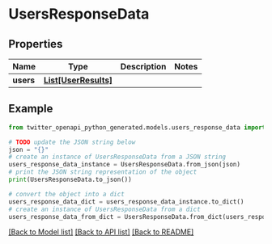 # UsersResponseData


## Properties

Name | Type | Description | Notes
------------ | ------------- | ------------- | -------------
**users** | [**List[UserResults]**](UserResults.md) |  | 

## Example

```python
from twitter_openapi_python_generated.models.users_response_data import UsersResponseData

# TODO update the JSON string below
json = "{}"
# create an instance of UsersResponseData from a JSON string
users_response_data_instance = UsersResponseData.from_json(json)
# print the JSON string representation of the object
print(UsersResponseData.to_json())

# convert the object into a dict
users_response_data_dict = users_response_data_instance.to_dict()
# create an instance of UsersResponseData from a dict
users_response_data_from_dict = UsersResponseData.from_dict(users_response_data_dict)
```
[[Back to Model list]](../README.md#documentation-for-models) [[Back to API list]](../README.md#documentation-for-api-endpoints) [[Back to README]](../README.md)


